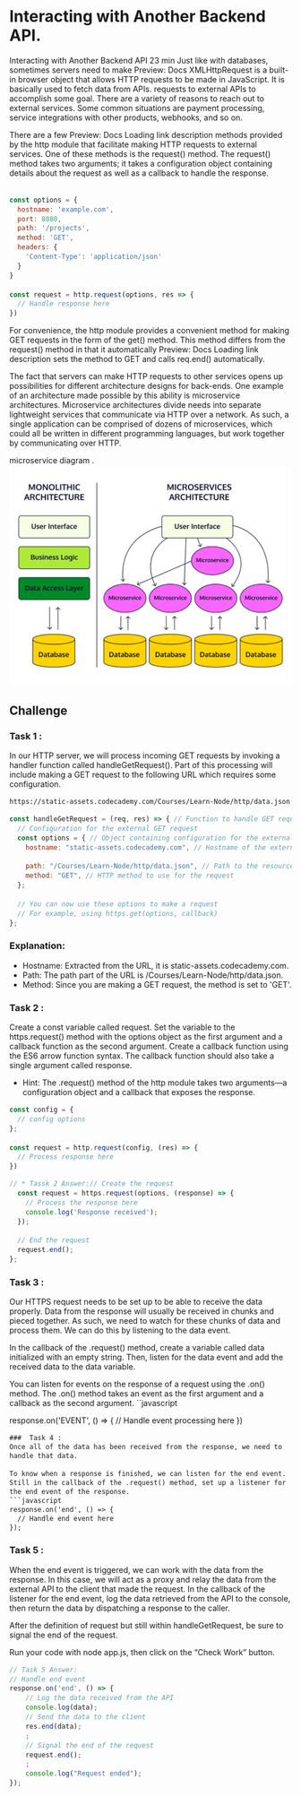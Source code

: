 # Interacting with Another Backend API.
Interacting with Another Backend API
23 min
Just like with databases, sometimes servers need to make 
Preview: Docs XMLHttpRequest is a built-in browser object that allows HTTP requests to be made in JavaScript. It is basically used to fetch data from APIs.
requests
 to external APIs to accomplish some goal. There are a variety of reasons to reach out to external services. Some common situations are payment processing, service integrations with other products, webhooks, and so on.

There are a few 
Preview: Docs Loading link description
methods
 provided by the http module that facilitate making HTTP requests to external services. One of these methods is the request() method. The request() method takes two arguments; it takes a configuration object containing details about the request as well as a callback to handle the response.

```javascript

const options = {
  hostname: 'example.com',
  port: 8080,
  path: '/projects',
  method: 'GET',
  headers: {
    'Content-Type': 'application/json'
  }
}

const request = http.request(options, res => {
  // Handle response here
})

```

For convenience, the http module provides a convenient method for making GET requests in the form of the get() method. This method differs from the request() method in that it automatically 
Preview: Docs Loading link description
sets
 the method to GET and calls req.end() automatically.

The fact that servers can make HTTP requests to other services opens up possibilities for different architecture designs for back-ends. One example of an architecture made possible by this ability is microservice architectures. Microservice architectures divide needs into separate lightweight services that communicate via HTTP over a network. As such, a single application can be comprised of dozens of microservices, which could all be written in different programming languages, but work together by communicating over HTTP.

microservice diagram
.![Microservice Architecture](./img/microservices.png)

## Challenge
### Task 1 :
In our HTTP server, we will process incoming GET requests by invoking a handler function called handleGetRequest(). Part of this processing will include making a GET request to the following URL which requires some configuration.

```markdown
https://static-assets.codecademy.com/Courses/Learn-Node/http/data.json
```
```javascript
const handleGetRequest = (req, res) => { // Function to handle GET requests
  // Configuration for the external GET request
  const options = { // Object containing configuration for the external GET request
    hostname: "static-assets.codecademy.com", // Hostname of the external server

    path: "/Courses/Learn-Node/http/data.json", // Path to the resource being requested
    method: "GET", // HTTP method to use for the request
  };
  
  // You can now use these options to make a request
  // For example, using https.get(options, callback)
};
  ```
### Explanation:
* Hostname: Extracted from the URL, it is static-assets.codecademy.com.
* Path: The path part of the URL is /Courses/Learn-Node/http/data.json.
* Method: Since you are making a GET request, the method is set to 'GET'.

### Task 2 :
Create a const variable called request. Set the variable to the https.request() method with the options object as the first argument and a callback function as the second argument. Create a callback function using the ES6 arrow function syntax. The callback function should also take a single argument called response.
* Hint:
The .request() method of the http module takes two arguments—a configuration object and a callback that exposes the response.
```javascript
const config = {
  // config options
}; 

const request = http.request(config, (res) => {
  // Process response here
})
```

```javascript
// * Tassk 2 Answer:// Create the request
  const request = https.request(options, (response) => {
    // Process the response here
    console.log('Response received');
  });

  // End the request
  request.end();
};
```

### Task 3 :

Our HTTPS request needs to be set up to be able to receive the data properly. Data from the response will usually be received in chunks and pieced together. As such, we need to watch for these chunks of data and process them. We can do this by listening to the data event.

In the callback of the .request() method, create a variable called data initialized with an empty string. Then, listen for the data event and add the received data to the data variable.

You can listen for events on the response of a request using the .on() method. The .on() method takes an event as the first argument and a callback as the second argument.
``javascript

response.on('EVENT', () => {
  // Handle event processing here
})
```
###  Task 4 :
Once all of the data has been received from the response, we need to handle that data.

To know when a response is finished, we can listen for the end event. Still in the callback of the .request() method, set up a listener for the end event of the response.
```javascript
response.on('end', () => {
  // Handle end event here
});
```
### Task 5 :
When the end event is triggered, we can work with the data from the response. In this case, we will act as a proxy and relay the data from the external API to the client that made the request. In the callback of the listener for the end event, log the data retrieved from the API to the console, then return the data by dispatching a response to the caller.

After the definition of request but still within handleGetRequest, be sure to signal the end of the request.

Run your code with node app.js, then click on the “Check Work” button.
```javascript
// Task 5 Answer:
// Handle end event
response.on('end', () => {
    // Log the data received from the API
    console.log(data);
    // Send the data to the client
    res.end(data);
    ;
    // Signal the end of the request
    request.end();
    ;
    console.log("Request ended");
});
```